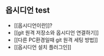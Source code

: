 
## 옵시디언 test
- [[옵시디언이란]]?
- [[git 원격 저장소와 옵시디언 연결하기]]
- [[다른 PC환경일때 git 원격 세팅 방법]]
- [[옵시디언 설치 플러그인]]